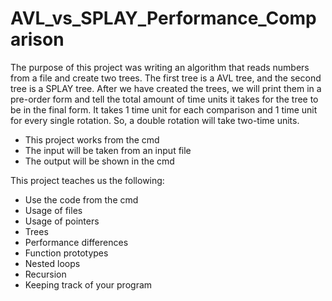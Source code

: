 # AVL_vs_SPLAY_Performance_Comparison
The purpose of this project was writing an algorithm that reads numbers from a file and create two trees. The first tree is a AVL tree, and the second tree is a SPLAY tree. After we have created the trees, we will print them in a pre-order form and tell the total amount of time units it takes for the tree to be in the final form. It takes 1 time unit for each comparison and 1 time unit for every single rotation. So, a double rotation will take two-time units.
- This project works from the cmd
- The input will be taken from an input file
- The output will be shown in the cmd

This project teaches us the following:
- Use the code from the cmd
- Usage of files
- Usage of pointers
- Trees
- Performance differences
- Function prototypes
- Nested loops
- Recursion
- Keeping track of your program
